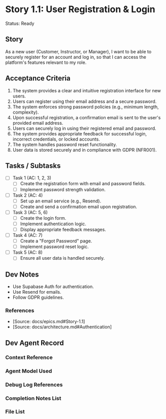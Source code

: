 # Story 1.1: User Registration & Login

Status: Ready

## Story

As a new user (Customer, Instructor, or Manager),
I want to be able to securely register for an account and log in,
so that I can access the platform's features relevant to my role.

## Acceptance Criteria

1. The system provides a clear and intuitive registration interface for new users.
2. Users can register using their email address and a secure password.
3. The system enforces strong password policies (e.g., minimum length, complexity).
4. Upon successful registration, a confirmation email is sent to the user's provided email address.
5. Users can securely log in using their registered email and password.
6. The system provides appropriate feedback for successful login, incorrect credentials, or locked accounts.
7. The system handles password reset functionality.
8. User data is stored securely and in compliance with GDPR (NFR001).

## Tasks / Subtasks

- [ ] Task 1 (AC: 1, 2, 3)
  - [ ] Create the registration form with email and password fields.
  - [ ] Implement password strength validation.
- [ ] Task 2 (AC: 4)
  - [ ] Set up an email service (e.g., Resend).
  - [ ] Create and send a confirmation email upon registration.
- [ ] Task 3 (AC: 5, 6)
  - [ ] Create the login form.
  - [ ] Implement authentication logic.
  - [ ] Display appropriate feedback messages.
- [ ] Task 4 (AC: 7)
  - [ ] Create a "Forgot Password" page.
  - [ ] Implement password reset logic.
- [ ] Task 5 (AC: 8)
  - [ ] Ensure all user data is handled securely.

## Dev Notes

- Use Supabase Auth for authentication.
- Use Resend for emails.
- Follow GDPR guidelines.

### References

- [Source: docs/epics.md#Story-1.1]
- [Source: docs/architecture.md#Authentication]

## Dev Agent Record

### Context Reference

### Agent Model Used

### Debug Log References

### Completion Notes List

### File List
